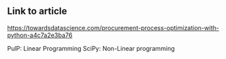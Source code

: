 ## Link to article

https://towardsdatascience.com/procurement-process-optimization-with-python-a4c7a2e3ba76

PulP: Linear Programming
SciPy: Non-Linear programming


